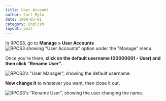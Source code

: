 ```yaml
---
title: User Account
author: Carl Mylo
date: 1000-03-01
category: English
layout: post
---
```


In RPCS3, go to **Manage > User Accounts** 
![RPCS3 showing "User Accounts" option under the "Manage" menu.](https://raw.githubusercontent.com/hmxmilohax/rb3-pc/main/assets/images/conf/rpcs3user.png "RPCS3: User Accounts")

Once you're there, **click on the default username (00000001 - User) and then click "Rename User".** 

![RPCS3's "User Manager", showing the default username.](https://raw.githubusercontent.com/hmxmilohax/rb3-pc/main/assets/images/conf/rpcs3rename.png "RPCS3: User Accounts")

**Now change it** to whatever you want, then close it out.  

![RPCS3's "Rename User", showing the user changing the name.](https://raw.githubusercontent.com/hmxmilohax/rb3-pc/main/assets/images/conf/rpcs3namepanel.png "RPCS3: Rename User")